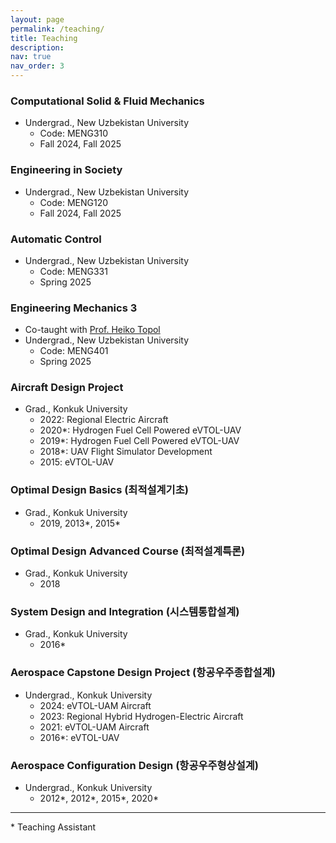 ```yaml
---
layout: page
permalink: /teaching/
title: Teaching
description:
nav: true
nav_order: 3
---
```


### Computational Solid & Fluid Mechanics

- Undergrad., New Uzbekistan University
  - Code: MENG310
  - Fall 2024, Fall 2025

### Engineering in Society

- Undergrad., New Uzbekistan University
  - Code: MENG120
  - Fall 2024, Fall 2025

### Automatic Control

- Undergrad., New Uzbekistan University
  - Code: MENG331
  - Spring 2025

### Engineering Mechanics 3

- Co-taught with [Prof. Heiko Topol](https://heikotopol.github.io/)
- Undergrad., New Uzbekistan University
  - Code: MENG401
  - Spring 2025

### Aircraft Design Project

- Grad., Konkuk University
  - 2022: Regional Electric Aircraft
  - 2020\*: Hydrogen Fuel Cell Powered eVTOL-UAV
  - 2019\*: Hydrogen Fuel Cell Powered eVTOL-UAV
  - 2018\*: UAV Flight Simulator Development
  - 2015: eVTOL-UAV

### Optimal Design Basics (최적설계기초)

- Grad., Konkuk University
  - 2019, 2013\*, 2015\*

### Optimal Design Advanced Course (최적설계특론)

- Grad., Konkuk University
  - 2018

### System Design and Integration (시스템통합설계)

- Grad., Konkuk University
  - 2016\*

### Aerospace Capstone Design Project (항공우주종합설계)

- Undergrad., Konkuk University
  - 2024: eVTOL-UAM Aircraft
  - 2023: Regional Hybrid Hydrogen-Electric Aircraft
  - 2021: eVTOL-UAM Aircraft
  - 2016\*: eVTOL-UAV

### Aerospace Configuration Design (항공우주형상설계)

- Undergrad., Konkuk University
  - 2012\*, 2012\*, 2015\*, 2020\*

---

\* Teaching Assistant
